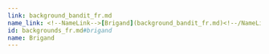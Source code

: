 ```yaml
---
link: background_bandit_fr.md
name_link: <!--NameLink-->[Brigand](background_bandit_fr.md)<!--/NameLink-->
id: backgrounds_fr.md#brigand
name: Brigand
---
```


